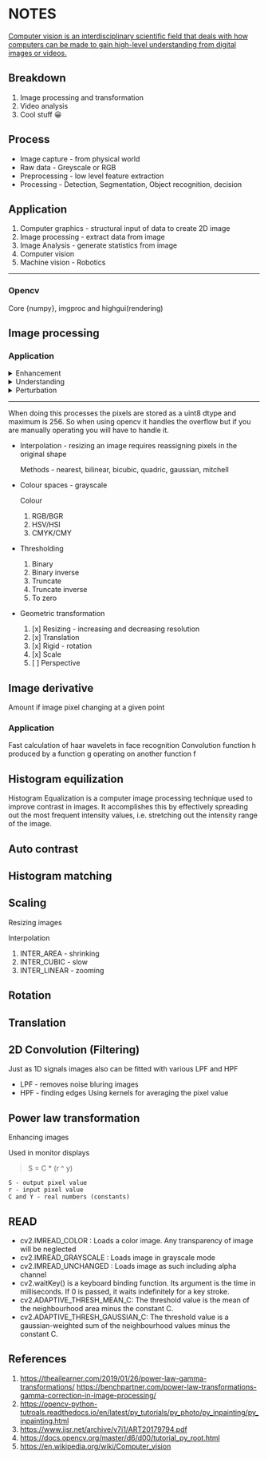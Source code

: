 NOTES
===================

[Computer vision is an interdisciplinary scientific field that deals with how computers can be made to gain high-level understanding from digital images or videos. ](https://en.wikipedia.org/wiki/Computer_vision)

## Breakdown
1. Image processing and transformation
2. Video analysis
3. Cool stuff 😀

## Process
* Image capture - from physical world
* Raw data - Greyscale or RGB
* Preprocessing - low level feature extraction
* Processing - Detection, Segmentation, Object recognition, decision

## Application
1. Computer graphics - structural input of data to create 2D image
2. Image processing - extract data from image
3. Image Analysis - generate statistics from image
4. Computer vision 
5. Machine vision - Robotics

- - - -   
### Opencv
Core {numpy}, imgproc and highgui(rendering)

## Image processing
### Application
<details>
    <summary>Enhancement</summary>
    <p>changing saturation, contrast and look</p>
</details>
<details>
    <summary>Understanding</summary>
    <p>object detection and classification</p>
</details>
<details>
    <summary>Perturbation</summary>
    <p>blurring, rotating</p>
</details>

- - - -


When doing this processes the pixels are stored as a uint8 dtype and maximum is 256. So when using opencv it handles the overflow but if you are manually operating you will have to handle it.

* Interpolation - resizing an image requires reassigning pixels in the original shape

    Methods - nearest, bilinear, bicubic, quadric, gaussian, mitchell
* Colour spaces - grayscale
  
    Colour   
    1. RGB/BGR
    2. HSV/HSI
    3. CMYK/CMY

* Thresholding 
    1. Binary
    2. Binary inverse
    3. Truncate
    4. Truncate inverse
    5. To zero

* Geometric transformation
    1. [x] Resizing - increasing and decreasing resolution
    2. [x] Translation
    3. [x] Rigid - rotation
    4. [x] Scale 
    5. [ ] Perspective

## Image derivative
Amount if image pixel changing at a given point

### Application
Fast calculation of haar wavelets in face recognition
Convolution function h produced by a function g operating on another function f

## Histogram equilization
Histogram Equalization is a computer image processing technique used to improve contrast in images. It accomplishes this by effectively spreading out the most frequent intensity values, i.e. stretching out the intensity range of the image.

## Auto contrast

## Histogram matching

## Scaling
Resizing images

Interpolation
1. INTER_AREA - shrinking
2. INTER_CUBIC - slow
3. INTER_LINEAR - zooming

## Rotation

## Translation

## 2D Convolution (Filtering)
Just as 1D signals images also can be fitted with various LPF and HPF
* LPF - removes noise bluring images
* HPF - finding edges
Using kernels for averaging the pixel value

## Power law transformation
Enhancing images

Used in monitor displays

> S = C * (r ^ y) 

```
S - output pixel value
r - input pixel value
C and Y - real numbers (constants)
```


## READ 
* cv2.IMREAD_COLOR : Loads a color image. Any transparency of image will be neglected
* cv2.IMREAD_GRAYSCALE : Loads image in grayscale mode
* cv2.IMREAD_UNCHANGED : Loads image as such including alpha channel
* cv2.waitKey() is a keyboard binding function. Its argument is the time in milliseconds. If 0 is passed, it waits indefinitely for a key stroke.
* cv2.ADAPTIVE_THRESH_MEAN_C: The threshold value is the mean of the neighbourhood area minus the constant C.
* cv2.ADAPTIVE_THRESH_GAUSSIAN_C: The threshold value is a gaussian-weighted sum of the neighbourhood values minus the constant C.


## References
1. https://theailearner.com/2019/01/26/power-law-gamma-transformations/
https://benchpartner.com/power-law-transformations-gamma-correction-in-image-processing/
2. https://opencv-python-tutroals.readthedocs.io/en/latest/py_tutorials/py_photo/py_inpainting/py_inpainting.html
3. https://www.ijsr.net/archive/v7i1/ART20179794.pdf
4. https://docs.opencv.org/master/d6/d00/tutorial_py_root.html
5. https://en.wikipedia.org/wiki/Computer_vision


